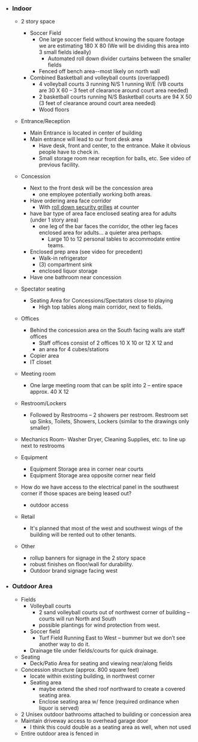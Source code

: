 - ### Indoor
	- 2 story space
		- Soccer Field
			- One large soccer field without knowing the square footage we are estimating 180 X 80 (We will be dividing this area into 3 small fields ideally)
				- Automated roll down divider curtains between the smaller fields
			- Fenced off bench area--most likely on north wall
		- Combined Basketball and volleyball counts (overlapped)
			- 4 volleyball courts 3 running N/S 1 running W/E (VB courts are 30 X 60 – 3 feet of clearance around court area needed)
			- 2 basketball courts running N/S Basketball courts are 94 X 50 (3 feet of clearance around court area needed) 
			- Wood floors

	- Entrance/Reception
		- 	Main Entrance is located in center of building
		- Main entrance will lead to our front desk area
			- Have desk, front and center, to the entrance. Make it obvious people have to check in.
			- Small storage room near reception for balls, etc. See video of previous facility. 
	- Concession
		- Next to the front desk will be the concession area
			- one employee potentially working both areas.
		- Have ordering area face corridor
			- With [roll down security grilles](https://www.google.com/search?biw=1920&bih=888&tbm=isch&sa=1&ei=ss_BXILMFoSQ_Qbv-qa4CA&q=roll+down+security+grilles&oq=roll+down+security&gs_l=img.1.6.0l2j0i67j0l2j0i8i30j0i24l4.10667.10667..15404...0.0..0.67.67.1......1....1..gws-wiz-img.ui-egOOcD1Y) at counter
		- have bar type of area face enclosed seating area for adults (under 1 story area)
			- one leg of the bar faces the corridor, the other leg faces enclosed area for adults... a quieter area perhaps.
				- Large 10 to 12 personal tables to accommodate entire teams.
		- Enclosed prep area (see video for precedent)
			- Walk-in refrigerator
			- (3) compartment sink
			- enclosed liquor storage
		- Have one bathroom near concession
	- Spectator seating
		- Seating Area for Concessions/Spectators close to playing
			- High top tables along main corridor, next to fields.
	- Offices
		- Behind the concession area on the South facing walls are staff offices
			- Staff offices consist of 2 offices 10 X 10 or 12 X 12 and 
			- an area for 4 cubes/stations
		- Copier area
		- IT closet

	- Meeting room
		- One large meeting room that can be split into 2 – entire space approx. 40 X 12
	- Restroom/Lockers
		- Followed by Restrooms – 2 showers per restroom. Restroom set up Sinks, Toilets, Showers, Lockers (similar to the drawings only smaller)
	- Mechanics Room- Washer Dryer, Cleaning Supplies, etc. to line up next to restrooms
	- Equipment
		- Equipment Storage area in corner near courts
		- Equipment Storage area opposite corner near field
	- How do we have access to the electrical panel in the southwest corner if those spaces are being leased out?
		- outdoor access
	- Retail
		- It's planned that most of the west and southwest wings of the building will be rented out to other tenants.
	- Other
		- rollup banners for signage in the 2 story space
		- robust finishes on floor/wall for durability.
		- Outdoor brand signage facing west

    

- ### Outdoor Area
	- Fields
		- Volleyball courts
			- 2 sand volleyball courts out of northwest corner of building – courts will run North and South
			- possible plantings for wind protection from west.
		- Soccer field
			- Turf Field Running East to West – bummer but we don’t see another way to do it.
		- Drainage tile under fields/courts for quick drainage.
	- Seating
		- Deck/Patio Area for seating and viewing near/along fields
	- Concession structure (approx. 800 square feet)
		- locate within existing building, in northwest corner
		- Seating area
			- maybe extend the shed roof northward to create a covered seating area.
			- Enclose seating area w/ fence (required ordinance when liquor is served)
	- 2 Unisex outdoor bathrooms attached to building or concession area
	- Maintain driveway access to overhead garage door
		- I think this could double as a seating area as well, when not used
	- Entire outdoor area is fenced in
<!--stackedit_data:
eyJoaXN0b3J5IjpbLTcwNjE3MzQxMiwxNDYwMzQzMTkyLC03NT
U4NjQ0MDQsMTAxNzU1NDg3OCwtMTA0MjM2NDEwMiwxMTQ5Njkx
OTIyLC03OTczMDQ2Myw1OTA0OTM4OV19
-->